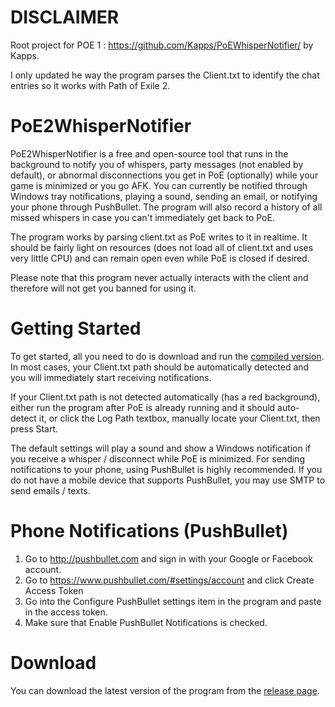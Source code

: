 DISCLAIMER
==================
Root project for POE 1 : https://github.com/Kapps/PoEWhisperNotifier/ by Kapps.

I only updated he way the program parses the Client.txt to identify the chat entries so it works with Path of Exile 2.

PoE2WhisperNotifier
==================
PoE2WhisperNotifier is a free and open-source tool that runs in the background to notify you of whispers, party messages (not enabled by default), or abnormal disconnections you get in PoE (optionally) while your game is minimized or you go AFK. You can currently be notified through Windows tray notifications, playing a sound, sending an email, or notifying your phone through PushBullet. The program will also record a history of all missed whispers in case you can't immediately get back to PoE. 

The program works by parsing client.txt as PoE writes to it in realtime. It should be fairly light on resources (does not load all of client.txt and uses very little CPU) and can remain open even while PoE is closed if desired.

Please note that this program never actually interacts with the client and therefore will not get you banned for using it.

Getting Started
==================
To get started, all you need to do is download and run the [compiled version](https://github.com/Kapps/PoEWhisperNotifier/releases/latest). In most cases, your Client.txt path should be automatically detected and you will immediately start receiving notifications.

If your Client.txt path is not detected automatically (has a red background), either run the program after PoE is already running and it should auto-detect it, or click the Log Path textbox, manually locate your Client.txt, then press Start.

The default settings will play a sound and show a Windows notification if you receive a whisper / disconnect while PoE is minimized.
For sending notifications to your phone, using PushBullet is highly recommended. If you do not have a mobile device that supports PushBullet, you may use SMTP to send emails / texts.

Phone Notifications (PushBullet)
==================
1. Go to http://pushbullet.com and sign in with your Google or Facebook account.
2. Go to https://www.pushbullet.com/#settings/account and click Create Access Token
3. Go into the Configure PushBullet settings item in the program and paste in the access token.
4. Make sure that Enable PushBullet Notifications is checked.

Download
==================
You can download the latest version of the program from the [release page](https://github.com/Kapps/PoEWhisperNotifier/releases/latest).
